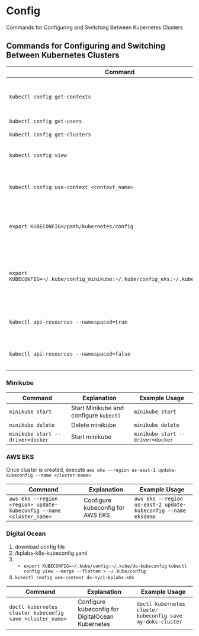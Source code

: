 # Config

Commands for Configuring and Switching Between Kubernetes Clusters

## Commands for Configuring and Switching Between Kubernetes Clusters

| Command | Explanation | Example Usage |
|---------|-------------|---------------|
| `kubectl config get-contexts` | List all contexts in your kubeconfig file | `kubectl config get-contexts` |
| `kubectl config get-users` | List all users | `kubectl config get-users` |
| `kubectl config get-clusters` | List all clusters | `kubectl config get-clusters` |
| `kubectl config view` | Verify the merged configuration | `kubectl config view` <br> `kubectl config --kubeconfig=/root/my-kube-config current-context`|
| `kubectl config use-context <context_name>` | Switch between contexts in the merged configuration | `kubectl config use-context minikube`|
| `export KUBECONFIG=/path/kubernetes/config` | Change the current K8s context configuration file | `kubectl config --kubeconfig=/root/my-kube-config use-context research`|
| `export KUBECONFIG=~/.kube/config_minikube:~/.kube/config_eks:~/.kube/config_doks` | Set the `KUBECONFIG` environment variable to specify multiple configuration files | `export KUBECONFIG=~/.kube/config_minikube:~/.kube/config_eks:~/.kube/config_doks` |
| `kubectl api-resources --namespaced=true` | List all namespaced API resources | `kubectl api-resources --namespaced=true` |
| `kubectl api-resources --namespaced=false` | List all cluster-wide API resources | `kubectl api-resources --namespaced=false` |

### Minikube

| Command | Explanation | Example Usage |
|---------|-------------|---------------|
| `minikube start` | Start Minikube and configure `kubectl` | `minikube start` |
| `minikube delete` | Delete minikube | `minikube delete` |
| `minikube start --driver=docker` | Start minikube | `minikube start --driver=docker` |

### AWS EKS

Once cluster is created, execute
`aws eks --region us-east-1 update-kubeconfig --name <cluster-name>`

| Command | Explanation | Example Usage |
|---------|-------------|---------------|
| `aws eks --region <region> update-kubeconfig --name <cluster_name>` | Configure kubeconfig for AWS EKS | `aws eks --region us-east-2 update-kubeconfig --name eksdemo` |

### Digital Ocean

1. download config file
2. /kplabs-k8s-kubeconfig.yaml
3. - `export KUBECONFIG=~/.kube/config:~/.kube/do-kubeconfig`
     `kubectl config view --merge --flatten > ~/.kube/config`
4. `kubectl config use-context do-nyc1-kplabs-k8s`

| Command | Explanation | Example Usage |
|---------|-------------|---------------|
| `doctl kubernetes cluster kubeconfig save <cluster_name>` | Configure kubeconfig for DigitalOcean Kubernetes | `doctl kubernetes cluster kubeconfig save my-doks-cluster` |
